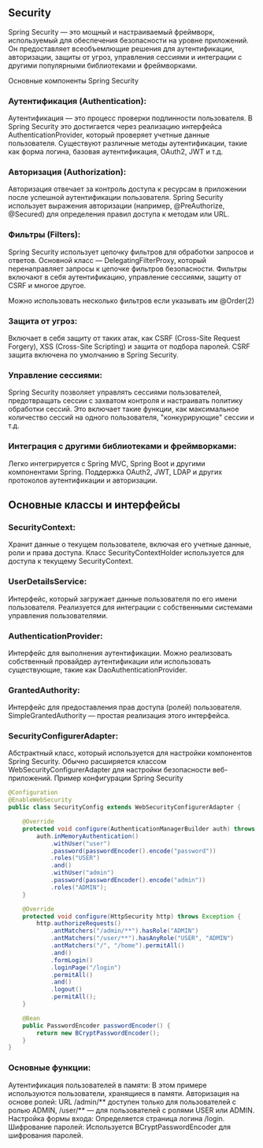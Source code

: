 ## Security

Spring Security — это мощный и настраиваемый фреймворк, используемый для обеспечения безопасности на уровне приложений. Он предоставляет всеобъемлющие решения для аутентификации, авторизации, защиты от угроз, управления сессиями и интеграции с другими популярными библиотеками и фреймворками.

Основные компоненты Spring Security
### Аутентификация (Authentication):

Аутентификация — это процесс проверки подлинности пользователя. В Spring Security это достигается через реализацию интерфейса AuthenticationProvider, который проверяет учетные данные пользователя.
Существуют различные методы аутентификации, такие как форма логина, базовая аутентификация, OAuth2, JWT и т.д.
### Авторизация (Authorization):

Авторизация отвечает за контроль доступа к ресурсам в приложении после успешной аутентификации пользователя.
Spring Security использует выражения авторизации (например, @PreAuthorize, @Secured) для определения правил доступа к методам или URL.
### Фильтры (Filters):

Spring Security использует цепочку фильтров для обработки запросов и ответов. Основной класс — DelegatingFilterProxy, который перенаправляет запросы к цепочке фильтров безопасности.
Фильтры включают в себя аутентификацию, управление сессиями, защиту от CSRF и многое другое.

Можно использовать несколько фильтров если указывать им @Order(2)
### Защита от угроз:

Включает в себя защиту от таких атак, как CSRF (Cross-Site Request Forgery), XSS (Cross-Site Scripting) и защита от подбора паролей.
CSRF защита включена по умолчанию в Spring Security.
### Управление сессиями:

Spring Security позволяет управлять сессиями пользователей, предотвращать сессии с захватом контроля и настраивать политику обработки сессий.
Это включает такие функции, как максимальное количество сессий на одного пользователя, "конкурирующие" сессии и т.д.
### Интеграция с другими библиотеками и фреймворками:

Легко интегрируется с Spring MVC, Spring Boot и другими компонентами Spring.
Поддержка OAuth2, JWT, LDAP и других протоколов аутентификации и авторизации.

## Основные классы и интерфейсы
### SecurityContext:

Хранит данные о текущем пользователе, включая его учетные данные, роли и права доступа.
Класс SecurityContextHolder используется для доступа к текущему SecurityContext.
### UserDetailsService:

Интерфейс, который загружает данные пользователя по его имени пользователя.
Реализуется для интеграции с собственными системами управления пользователями.
### AuthenticationProvider:

Интерфейс для выполнения аутентификации.
Можно реализовать собственный провайдер аутентификации или использовать существующие, такие как DaoAuthenticationProvider.
### GrantedAuthority:

Интерфейс для предоставления прав доступа (ролей) пользователя.
SimpleGrantedAuthority — простая реализация этого интерфейса.
### SecurityConfigurerAdapter:

Абстрактный класс, который используется для настройки компонентов Spring Security.
Обычно расширяется классом WebSecurityConfigurerAdapter для настройки безопасности веб-приложений.
Пример конфигурации Spring Security

``` java
@Configuration
@EnableWebSecurity
public class SecurityConfig extends WebSecurityConfigurerAdapter {

    @Override
    protected void configure(AuthenticationManagerBuilder auth) throws Exception {
        auth.inMemoryAuthentication()
            .withUser("user")
            .password(passwordEncoder().encode("password"))
            .roles("USER")
            .and()
            .withUser("admin")
            .password(passwordEncoder().encode("admin"))
            .roles("ADMIN");
    }

    @Override
    protected void configure(HttpSecurity http) throws Exception {
        http.authorizeRequests()
            .antMatchers("/admin/**").hasRole("ADMIN")
            .antMatchers("/user/**").hasAnyRole("USER", "ADMIN")
            .antMatchers("/", "/home").permitAll()
            .and()
            .formLogin()
            .loginPage("/login")
            .permitAll()
            .and()
            .logout()
            .permitAll();
    }

    @Bean
    public PasswordEncoder passwordEncoder() {
        return new BCryptPasswordEncoder();
    }
}
```

### Основные функции:
Аутентификация пользователей в памяти: В этом примере используются пользователи, хранящиеся в памяти.
Авторизация на основе ролей: URL /admin/** доступен только для пользователей с ролью ADMIN, /user/** — для пользователей с ролями USER или ADMIN.
Настройка формы входа: Определяется страница логина /login.
Шифрование паролей: Используется BCryptPasswordEncoder для шифрования паролей.